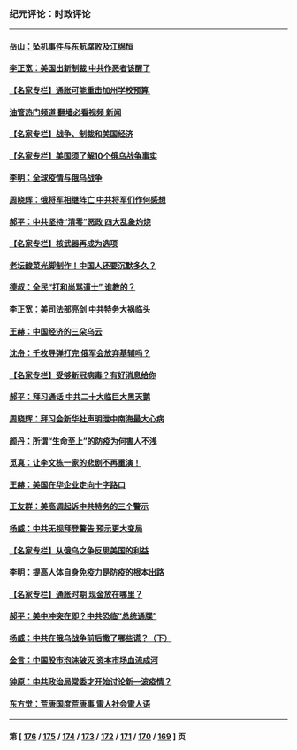 ### 纪元评论：时政评论
---
#### [岳山：坠机事件与东航腐败及江绵恒](../../pages/nsc1025/n13665426.md?03230330) 
#### [李正宽：美国出新制裁 中共作恶者该醒了](../../pages/nsc1025/n13664521.md?03230330) 
#### [【名家专栏】通胀可能重击加州学校预算 ](../../pages/nsc1025/n13664967.md?03230330) 
#### [油管热门频道 翻墙必看视频 新闻](ok?03230330)
#### [【名家专栏】战争、制裁和美国经济](../../pages/nsc1025/n13662454.md?03230330) 
#### [【名家专栏】美国须了解10个俄乌战争事实](../../pages/nsc1025/n13662416.md?03230330) 
#### [李明：全球疫情与俄乌战争](../../pages/nsc1025/n13662966.md?03230330) 
#### [周晓辉：俄将军相继阵亡 中共将军们作何感想](../../pages/nsc1025/n13662089.md?03230330) 
#### [郝平：中共坚持“清零”恶政 四大乱象灼烧](../../pages/nsc1025/n13660394.md?03230330) 
#### [【名家专栏】核武器再成为选项](../../pages/nsc1025/n13658148.md?03230330) 
#### [老坛酸菜光脚制作！中国人还要沉默多久？](../../pages/nsc1025/n13659708.md?03230330) 
#### [德叔：全民“打和尚骂道士” 谁教的？](../../pages/nsc1025/n13659746.md?03230330) 
#### [李正宽：美司法部亮剑 中共特务大祸临头](../../pages/nsc1025/n13659592.md?03230330) 
#### [王赫：中国经济的三朵乌云](../../pages/nsc1025/n13658787.md?03230330) 
#### [沈舟：千枚导弹打完 俄军会放弃基辅吗？](../../pages/nsc1025/n13658620.md?03230330) 
#### [【名家专栏】受够新冠病毒？有好消息给你](../../pages/nsc1025/n13658183.md?03230330) 
#### [郝平：拜习通话 中共二十大临巨大黑天鹅](../../pages/nsc1025/n13658474.md?03230330) 
#### [周晓辉：拜习会新华社声明泄中南海最大心病](../../pages/nsc1025/n13658330.md?03230330) 
#### [颜丹：所谓“生命至上”的防疫为何害人不浅](../../pages/nsc1025/n13658221.md?03230330) 
#### [觅真：让李文栋一家的悲剧不再重演！](../../pages/nsc1025/n13657864.md?03230330) 
#### [王赫：美国在华企业走向十字路口](../../pages/nsc1025/n13656665.md?03230330) 
#### [王友群：美高调起诉中共特务的三个警示](../../pages/nsc1025/n13656828.md?03230330) 
#### [杨威：中共无视拜登警告 预示更大变局](../../pages/nsc1025/n13656814.md?03230330) 
#### [【名家专栏】从俄乌之争反思美国的利益](../../pages/nsc1025/n13656044.md?03230330) 
#### [李明：提高人体自身免疫力是防疫的根本出路](../../pages/nsc1025/n13656507.md?03230330) 
#### [【名家专栏】通胀时期 现金放在哪里？](../../pages/nsc1025/n13656019.md?03230330) 
#### [郝平：美中冲突在即？中共恐临“总统通牒”](../../pages/nsc1025/n13654156.md?03230330) 
#### [杨威：中共在俄乌战争前后撒了哪些谎？（下）](../../pages/nsc1025/n13654414.md?03230330) 
#### [金言：中国股市泡沫破灭 资本市场血流成河](../../pages/nsc1025/n13654101.md?03230330) 
#### [钟原：中共政治局常委才开始讨论新一波疫情？](../../pages/nsc1025/n13653873.md?03230330) 
#### [东方觉：荒唐国度荒唐事 雷人社会雷人语](../../pages/nsc1025/n13654292.md?03230330) 

---
#### 第 [ [176](./176.md?03230330) / [175](./175.md?03230330) / [174](./174.md?03230330) / [173](./173.md?03230330) / [172](./172.md?03230330) / [171](./171.md?03230330) / [170](./170.md?03230330) / [169](./169.md?03230330) ] 页
